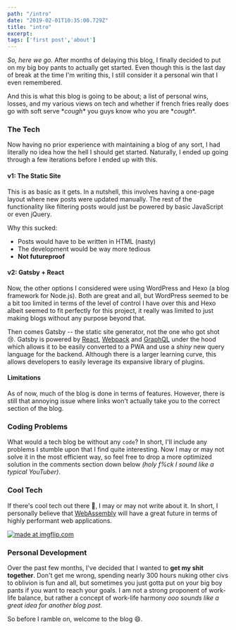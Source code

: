 ```yaml
---
path: "/intro"
date: "2019-02-01T10:35:00.729Z"
title: "intro"
excerpt:
tags: ['first post','about']
---
```


*So, here we go.* After months of delaying this blog, I finally decided to put on my big boy pants to actually get started. Even though this is the last day of break at the time I'm writing this, I still consider it a personal win that I even remembered.

And this is what this blog is going to be about; a list of personal wins, losses, and my various views on tech and whether if french fries really does go with soft serve \**cough*\* you guys know who you are \**cough*\*.

### The Tech

Now having no prior experience with maintaining a blog of any sort, I had literally no idea how the hell I should get started. Naturally, I ended up going through a few iterations before I ended up with this.

#### v1: The Static Site

This is as basic as it gets. In a nutshell, this involves having a one-page layout where new posts were updated manually. The rest of the functionality like filtering posts would just be powered by basic JavaScript or even jQuery.

Why this sucked:

- Posts would have to be written in HTML (nasty)
- The development would be way more tedious
- **Not futureproof**

#### v2: Gatsby + React

Now, the other options I considered were using WordPress and Hexo (a blog framework for Node.js). Both are great and all, but WordPress seemed to be a bit too limited in terms of the level of control I have over this and Hexo albeit seemed to fit perfectly for this project, it really was limited to just making blogs without any purpose beyond that.

Then comes Gatsby -- the static site generator, not the one who got shot :cry:. Gatsby is powered by [React](https://reactjs.org/), [Webpack](https://webpack.js.org/) and [GraphQL](https://graphql.org/) under the hood which allows it to be easily converted to a PWA and use a *shiny* new query language for the backend. Although there is a larger learning curve, this allows developers to easily leverage its expansive library of plugins. 

#### Limitations

As of now, much of the blog is done in terms of features. However, there is still that annoying issue where links won't actually take you to the correct section of the blog.

### Coding Problems

What would a tech blog be without any `code`? In short, I'll include any problems I stumble upon that I find quite interesting. Now I may or may not solve it in the most efficient way, so feel free to drop a more optimized solution in the comments section down below *(holy f%ck I sound like a typical YouTuber)*.

### Cool Tech

If there's cool tech out there :eyes:, I may or may not write about it. In short, I personally believe that [WebAssembly](https://webassembly.org/) will have a great future in terms of highly performant web applications. 

<a href="https://imgflip.com/i/2s6506"><img src="https://i.imgflip.com/2s6506.jpg" title="made at imgflip.com"/></a>

### Personal Development

Over the past few months, I've decided that I wanted to **get my shit together**. Don't get me wrong, spending nearly 300 hours nuking other civs to oblivion is fun and all, but sometimes you just gotta put on your big boy pants if you want to reach your goals. I am not a strong proponent of work-life balance, but rather a concept of work-life harmony *ooo sounds like a great idea for another blog post*. 

So before I ramble on, welcome to the blog :smile:.